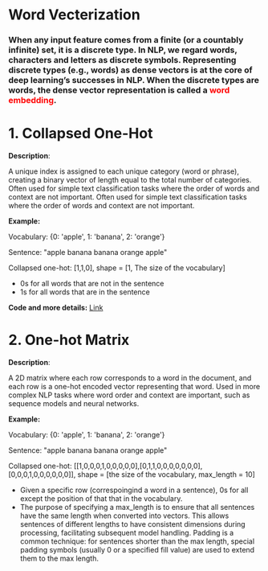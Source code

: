 # Word Vecterization
### When any input feature comes from a finite (or a countably infinite) set, it is a discrete type. In NLP, we regard words, characters and letters as discrete symbols. Representing discrete types (e.g., words) as dense vectors is at the core of deep learning’s successes in NLP. When the discrete types are words, the dense vector representation is called a <font color='red'>word embedding</font>.


# 1. Collapsed One-Hot
**Description**: 

A unique index is assigned to each unique category (word or phrase), creating a binary vector of length equal to the total number of categories. Often used for simple text classification tasks where the order of words and context are not important. Often used for simple text classification tasks where the order of words and context are not important.

**Example:**

Vocabulary: {0: 'apple', 1: 'banana', 2: 'orange'}

Sentence: "apple banana banana orange apple"

Collapsed one-hot: [1,1,0], shape = [1, The size of the vocabulary]
- 0s for all words that are not in the sentence
- 1s for all words that are in the sentence

**Code and more details:** [Link](https://github.com/houzhj/Machine_Learning/blob/main/ipynb/Surname_Nationality/class_Vectorizer_collapsed_one_hots.ipynb)


# 2. One-hot Matrix
**Description**: 

A 2D matrix where each row corresponds to a word in the document, and each row is a one-hot encoded vector representing that word. Used in more complex NLP tasks where word order and context are important, such as sequence models and neural networks.

**Example:**

Vocabulary: {0: 'apple', 1: 'banana', 2: 'orange'}

Sentence: "apple banana banana orange apple"

Collapsed one-hot: [[1,0,0,0,1,0,0,0,0,0],[0,1,1,0,0,0,0,0,0,0],[0,0,0,1,0,0,0,0,0,0]], shape = [the size of the vocabulary, max_length = 10]
- Given a specific row (correspoingind a word in a sentence), 0s for all except the position of that that in the vocabulary. 
- The purpose of specifying a max_length is to ensure that all sentences have the same length when converted into vectors. This allows sentences of different lengths to have consistent dimensions during processing, facilitating subsequent model handling. Padding is a common technique: for sentences shorter than the max length, special padding symbols (usually 0 or a specified fill value) are used to extend them to the max length.














